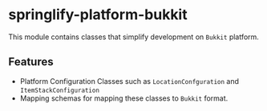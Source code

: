 # springlify-platform-bukkit

This module contains classes that simplify development on `Bukkit` platform.

## Features

- Platform Configuration Classes such as `LocationConfguration` and `ItemStackConfiguration`
- Mapping schemas for mapping these classes to `Bukkit` format. 
